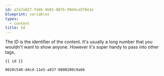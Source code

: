 ```yaml
---
id: a7a7a927-fd46-4b01-887b-99d4ce5f8e1e
blueprint: variables
types:
  - content
title: Id
---
```

The ID is the identifier of the content. It's usually a long number that you wouldn't want to show anyone.
However it's super handy to pass into other tags.

```
{{ id }}
```

```html
0020c540-d4cd-11e5-a837-0800200c9a66
```
